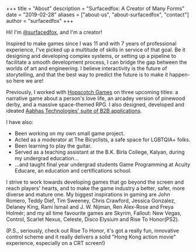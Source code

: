 +++
title = "About"
description = "Surfacedfox: A Creator of Many Forms"
date = "2019-02-28"
aliases = ["about-us", "about-surfacedfox", "contact"]
author = "surfacedfox"
+++

Hi! I'm [@surfacedfox](https://www.twitter.com/surfacedfox), and I'm a creator!

Inspired to make games since I was 11 and with 7 years of professional experience, I've picked up a multitude of skills in service of that goal. Be it designing and developing complex systems, or
setting up a pipeline to facilitate a smooth development process, I can bridge the gap between the worlds of art and engineering. I believe interactivity is the future of storytelling, and that the best way to predict the future is to make it happen- so here we are!

Previously, I worked with [Hopscotch Games](https://www.hopscotchgames.org/) on three upcoming titles: a narrative game about a person's love life, an arcadey version of pinewood derby, and a massive space-themed RPG. I also designed, developed and ideated [Aabhas Technologies' suite of B2B applications](https://www.youtube.com/watch?v=ORNc7UC88AQ).

I have also:

* Been working on my own small game project.
* Acted as a moderator at The Bicyclists, a safe space for LGBTQIA+ folks.
* Been learning to play the guitar.
* Served as a teaching assistant at the B.K. Birla College, Kalyan, during my undergrad education...
* ...and taught final year undergrad students Game Programming at Acuity Educare, an education and certifications school.

I strive to work towards developing games that go beyond the screen and reach players' hearts, and to make the game industry a better, safer, more diverse and mature one. My biggest inspirations in gaming are John Romero, Teddy Dief, Tim Sweeney, Chris Crawford, Jessica Gonzalez, Delaney King, Rami Ismail and J. W. Nijman, Ren Alex-Rose and Freya Holmér; and my all time favourite games are Skyrim, Fallout: New Vegas, Control, Scarlet Nexus, Celeste, Disco Elysium and Rise To Honor(PS2).

(P.S., seriously, check out Rise To Honor, it's got a really fun, innovative control scheme and it really delivers a solid "Hong Kong action movie" experience, especially on a CRT screen!)

